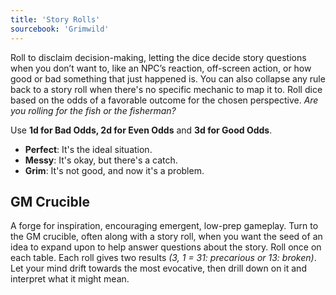 ```yaml
---
title: 'Story Rolls'
sourcebook: 'Grimwild'
---
```


Roll to disclaim decision-making, letting the dice decide story questions when you don’t want to, like an NPC’s reaction, off-screen action, or how good or bad something that just happened is. You can also collapse any rule back to a story roll when there's no specific mechanic to map it to. Roll dice based on the odds of a favorable outcome for the chosen perspective. _Are you rolling for the fish or the fisherman?_

Use **1d for Bad Odds, 2d for Even Odds** and **3d for Good Odds**.

- **Perfect**: It's the ideal situation.
- **Messy**: It's okay, but there's a catch.
- **Grim**: It's not good, and now it's a problem.

## GM Crucible

A forge for inspiration, encouraging emergent, low-prep gameplay. Turn to the GM crucible, often along with a story roll, when you want the seed of an idea to expand upon to help answer questions about the story. Roll once on each table. Each roll gives two results _(3, 1 = 31: precarious or 13: broken)_. Let your mind drift towards the most evocative, then drill down on it and interpret what it might mean.